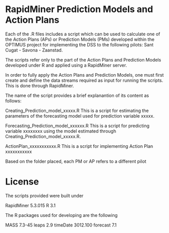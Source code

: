 RapidMiner Prediction Models and Action Plans
=======

Each of the .R files includes a script which can be used to calculate one of the Action Plans (APs) or Prediction Models (PMs) developed within the OPTIMUS project for implementing the DSS to the following pilots: Sant Cugat - Savona - Zaanstad.

The scripts refer only to the part of the Action Plans and Prediction Models developed under R and applied using a RapidMiner server. 

In order to fully apply the Action Plans and Prediction Models, one must first create and define the data streams required as input for running the scripts. This is done through RapidMiner.

The name of the script provides a brief explanantion of its content as follows:

Creating_Prediction_model_xxxxx.R
This is a script for estimating the parameters of the forecasting model used for prediction variable xxxxx.

Forecasting_Prediction_model_xxxxxx.R
This is a script for predicting variable xxxxxxxx using the model estimated through Creating_Prediction_model_xxxxx.R.

ActionPlan_xxxxxxxxxxx.R
This is a script for implementing Action Plan xxxxxxxxxxx

Based on the folder placed, each PM or AP refers to a different pilot

License
=======

The scripts provided were built under

RapidMiner 5.3.015
R 3.1

The R packages used for developing are the following

MASS 7.3-45
leaps 2.9
timeDate 3012.100
forecast 7.1
